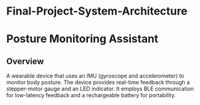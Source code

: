 # Final-Project-System-Architecture
# Posture Monitoring Assistant

## Overview
A wearable device that uses an IMU (gyroscope and accelerometer) to monitor body posture. The device provides real-time feedback through a stepper-motor gauge and an LED indicator. It employs BLE communication for low-latency feedback and a rechargeable battery for portability.
